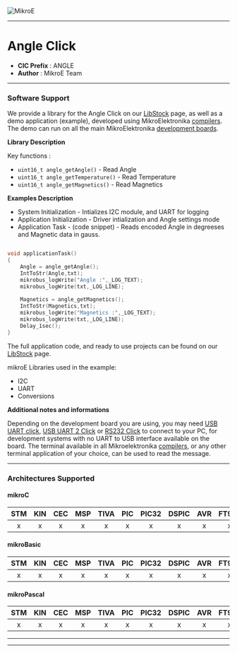 ![MikroE](http://www.mikroe.com/img/designs/beta/logo_small.png)

---

# Angle Click

- **CIC Prefix**  : ANGLE
- **Author**      : MikroE Team

---

### Software Support

We provide a library for the Angle Click on our [LibStock](https://libstock.mikroe.com/projects/view/1667/angle-click) 
page, as well as a demo application (example), developed using MikroElektronika 
[compilers](http://shop.mikroe.com/compilers). The demo can run on all the main 
MikroElektronika [development boards](http://shop.mikroe.com/development-boards).

**Library Description**

Key functions :

- ``` uint16_t angle_getAngle() ``` - Read Angle
- ``` uint16_t angle_getTemperature() ``` - Read Temperature
- ``` uint16_t angle_getMagnetics() ``` - Read Magnetics 

**Examples Description**

- System Initialization -  Intializes I2C module, and UART for logging
- Application Initialization -   Driver intialization and Angle settings mode
- Application Task - (code snippet) - Reads encoded Angle in degreeses and Magnetic data in gauss.

```.c

void applicationTask()
{
    Angle = angle_getAngle();
    IntToStr(Angle,txt);
    mikrobus_logWrite("Angle :",_LOG_TEXT);
    mikrobus_logWrite(txt,_LOG_LINE);
    
    Magnetics = angle_getMagnetics();
    IntToStr(Magnetics,txt);
    mikrobus_logWrite("Magnetics :",_LOG_TEXT);
    mikrobus_logWrite(txt,_LOG_LINE);
    Delay_1sec();
}

```

The full application code, and ready to use projects can be found on our 
[LibStock](https://libstock.mikroe.com/projects/view/1667/angle-click) page.

mikroE Libraries used in the example:

- I2C
- UART
- Conversions

**Additional notes and informations**

Depending on the development board you are using, you may need 
[USB UART click](http://shop.mikroe.com/usb-uart-click), 
[USB UART 2 Click](http://shop.mikroe.com/usb-uart-2-click) or 
[RS232 Click](http://shop.mikroe.com/rs232-click) to connect to your PC, for 
development systems with no UART to USB interface available on the board. The 
terminal available in all Mikroelektronika 
[compilers](http://shop.mikroe.com/compilers), or any other terminal application 
of your choice, can be used to read the message.

---
### Architectures Supported

#### mikroC

| STM | KIN | CEC | MSP | TIVA | PIC | PIC32 | DSPIC | AVR | FT90x |
|:-:|:-:|:-:|:-:|:-:|:-:|:-:|:-:|:-:|:-:|
| x | x | x | x | x | x | x | x | x | x |

#### mikroBasic

| STM | KIN | CEC | MSP | TIVA | PIC | PIC32 | DSPIC | AVR | FT90x |
|:-:|:-:|:-:|:-:|:-:|:-:|:-:|:-:|:-:|:-:|
| x | x | x | x | x | x | x | x | x | x |

#### mikroPascal

| STM | KIN | CEC | MSP | TIVA | PIC | PIC32 | DSPIC | AVR | FT90x |
|:-:|:-:|:-:|:-:|:-:|:-:|:-:|:-:|:-:|:-:|
| x | x | x | x | x | x | x | x | x | x |

---
---

